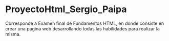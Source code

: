 # ProyectoHtml_Sergio_Paipa
Corresponde a Examen final de Fundamentos HTML, en donde consiste en crear una pagina web desarrollando todas las habilidades para realizar la misma.
